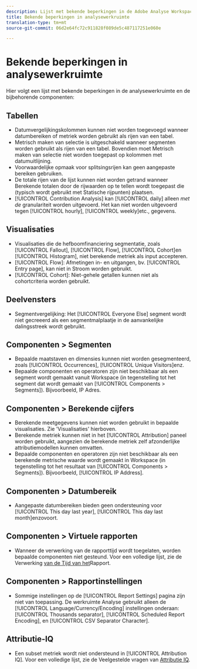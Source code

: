 ```yaml
---
description: Lijst met bekende beperkingen in de Adobe Analyse Workspace en de bijbehorende componenten
title: Bekende beperkingen in analysewerkruimte
translation-type: tm+mt
source-git-commit: 06d2e64fc72c911828f089de5c487117251e060e

---
```



# Bekende beperkingen in analysewerkruimte

Hier volgt een lijst met bekende beperkingen in de analysewerkruimte en de bijbehorende componenten:

## Tabellen

* Datumvergelijkingskolommen kunnen niet worden toegevoegd wanneer datumbereiken of metriek worden gebruikt als rijen van een tabel.
* Metrisch maken van selectie is uitgeschakeld wanneer segmenten worden gebruikt als rijen van een tabel. Bovendien moet Metrisch maken van selectie niet worden toegepast op kolommen met datumuitlijning.
* Voorwaardelijke opmaak voor splitsingsrijen kan geen aangepaste bereiken gebruiken.
* De totale rijen van de lijst kunnen niet worden getrand wanneer Berekende totalen door de rijwaarden op te tellen wordt toegepast die (typisch wordt gebruikt met Statische rijpunten) plaatsen.
* [!UICONTROL Contribution Analysis] kan [!UICONTROL daily] alleen _met de_ granulariteit worden uitgevoerd. Het kan niet worden uitgevoerd tegen [!UICONTROL hourly], [!UICONTROL weekly]etc., gegevens.

## Visualisaties

* Visualisaties die de hefboomfinanciering segmentatie, zoals [!UICONTROL Fallout], [!UICONTROL Flow], [!UICONTROL Cohort]en [!UICONTROL Histogram], niet berekende metriek als input accepteren.
* [!UICONTROL Flow]: Afmetingen in- en uitgangen, bv. [!UICONTROL Entry page], kan niet in Stroom worden gebruikt.
* [!UICONTROL Cohort]: Niet-gehele getallen kunnen niet als cohortcriteria worden gebruikt.

## Deelvensters

* Segmentvergelijking: Het [!UICONTROL Everyone Else] segment wordt niet gecreeerd als een segmentmalplaatje in de aanvankelijke dalingsstreek wordt gebruikt.

## Componenten > Segmenten

* Bepaalde maatstaven en dimensies kunnen niet worden gesegmenteerd, zoals [!UICONTROL Occurrences], [!UICONTROL Unique Visitors]enz.
* Bepaalde componenten en operatoren zijn niet beschikbaar als een segment wordt gemaakt vanuit Workspace (in tegenstelling tot het segment dat wordt gemaakt van [!UICONTROL Components > Segments]). Bijvoorbeeld, IP Adres.

## Componenten > Berekende cijfers

* Berekende meetgegevens kunnen niet worden gebruikt in bepaalde visualisaties. Zie &#39;Visualisaties&#39; hierboven.
* Berekende metriek kunnen niet in het [!UICONTROL Attribution] paneel worden gebruikt, aangezien de berekende metriek zelf afzonderlijke attributiemodellen kunnen omvatten.
* Bepaalde componenten en operatoren zijn niet beschikbaar als een berekende metrische waarde wordt gemaakt in Workspace (in tegenstelling tot het resultaat van [!UICONTROL Components > Segments]). Bijvoorbeeld, [!UICONTROL IP Address].

## Componenten > Datumbereik

* Aangepaste datumbereiken bieden geen ondersteuning voor [!UICONTROL This day last year], [!UICONTROL This day last month]enzovoort.

## Componenten > Virtuele rapporten

* Wanneer de verwerking van de rapporttijd wordt toegelaten, worden bepaalde componenten niet gesteund. Voor een volledige lijst, zie de Verwerking [van de Tijd van het](/help/components/vrs/vrs-report-time-processing.md)Rapport.

## Componenten > Rapportinstellingen

* Sommige instellingen op de [!UICONTROL Report Settings] pagina zijn niet van toepassing. De werkruimte Analyse gebruikt alleen de [!UICONTROL Language/Currency/Encoding] instellingen onderaan: [!UICONTROL Thousands separator], [!UICONTROL Scheduled Report Encoding], en [!UICONTROL CSV Separator Character].

## Attributie-IQ

* Een subset metriek wordt niet ondersteund in [!UICONTROL Attribution IQ]. Voor een volledige lijst, zie de Veelgestelde vragen van [Attributie IQ](c-panels/attribution/attribution-faq.md).
